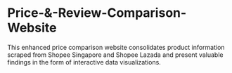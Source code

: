 # Price-&-Review-Comparison-Website
This enhanced price comparison website consolidates product information scraped from Shopee Singapore and Shopee Lazada and present valuable findings in the form of interactive data visualizations.
